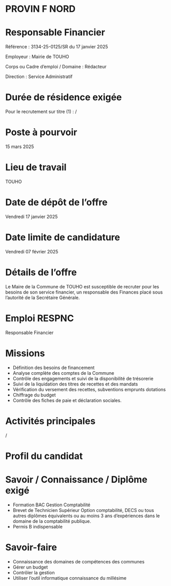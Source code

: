 # PROVIN F NORD

# Responsable Financier

Référence : 3134-25-0125/SR du 17 janvier 2025

Employeur : Mairie de TOUHO

Corps ou Cadre d’emploi / Domaine : Rédacteur

Direction : Service Administratif

# Durée de résidence exigée

Pour le recrutement sur titre (1) : /

# Poste à pourvoir

15 mars 2025

# Lieu de travail

TOUHO

# Date de dépôt de l’offre

Vendredi 17 janvier 2025

# Date limite de candidature

Vendredi 07 février 2025

# Détails de l’offre

Le Maire de la Commune de TOUHO est susceptible de recruter pour les besoins de son service financier, un responsable des Finances placé sous l’autorité de la Secrétaire Générale.

# Emploi RESPNC

Responsable Financier

# Missions

- Définition des besoins de financement
- Analyse complète des comptes de la Commune
- Contrôle des engagements et suivi de la disponibilité de trésorerie
- Suivi de la liquidation des titres de recettes et des mandats
- Vérification du versement des recettes, subventions emprunts dotations
- Chiffrage du budget
- Contrôle des fiches de paie et déclaration sociales.

# Activités principales

/

# Profil du candidat

# Savoir / Connaissance / Diplôme exigé

- Formation BAC Gestion Comptabilité
- Brevet de Technicien Supérieur Option comptabilité, DECS ou tous autres diplômes équivalents ou au moins 3 ans d’expériences dans le domaine de la comptabilité publique.
- Permis B indispensable

# Savoir-faire

- Connaissance des domaines de compétences des communes
- Gérer un budget
- Contrôler la gestion
- Utiliser l’outil informatique connaissance du millésime